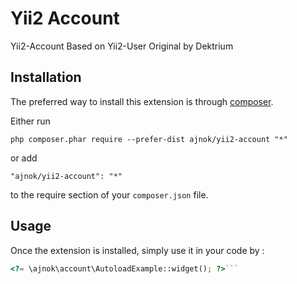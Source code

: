 Yii2 Account 
=============
Yii2-Account Based on Yii2-User Original by Dektrium

Installation
------------

The preferred way to install this extension is through [composer](http://getcomposer.org/download/).

Either run

```
php composer.phar require --prefer-dist ajnok/yii2-account "*"
```

or add

```
"ajnok/yii2-account": "*"
```

to the require section of your `composer.json` file.


Usage
-----

Once the extension is installed, simply use it in your code by  :

```php
<?= \ajnok\account\AutoloadExample::widget(); ?>```